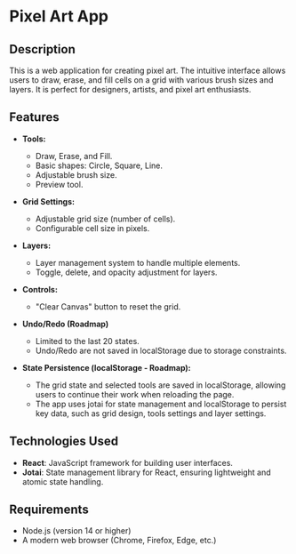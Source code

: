 # Pixel Art App

## Description

This is a web application for creating pixel art. The intuitive interface allows users to draw, erase, and fill cells on a grid with various brush sizes and layers. It is perfect for designers, artists, and pixel art enthusiasts.

## Features

- **Tools:**

  - Draw, Erase, and Fill.
  - Basic shapes: Circle, Square, Line.
  - Adjustable brush size.
  - Preview tool.

- **Grid Settings:**

  - Adjustable grid size (number of cells).
  - Configurable cell size in pixels.

- **Layers:**

  - Layer management system to handle multiple elements.
  - Toggle, delete, and opacity adjustment for layers.

- **Controls:**

  - "Clear Canvas" button to reset the grid.

- **Undo/Redo (Roadmap)**

  - Limited to the last 20 states.
  - Undo/Redo are not saved in localStorage due to storage constraints.

- **State Persistence (localStorage - Roadmap):**

  - The grid state and selected tools are saved in localStorage, allowing users to continue their work when reloading the page.
  - The app uses jotai for state management and localStorage to persist key data, such as grid design, tools settings and layer settings.

## Technologies Used

- **React**: JavaScript framework for building user interfaces.
- **Jotai**: State management library for React, ensuring lightweight and atomic state handling.

## Requirements

- Node.js (version 14 or higher)
- A modern web browser (Chrome, Firefox, Edge, etc.)
